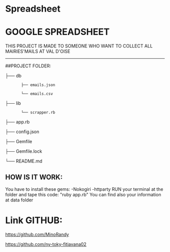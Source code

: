 # Spreadsheet
# GOOGLE SPREADSHEET

THIS PROJECT IS MADE TO SOMEONE WHO WANT TO COLLECT ALL MAIRIES'MAILS AT VAL D'OISE
************************************************************************************************************************************************

##PROJECT FOLDER:


├── db     
           
           ├── emails.json

           └── emails.csv

		


├── lib 
           
           └── scrapper.rb


├── app.rb

├── config.json

├── Gemfile

├── Gemfile.lock

└── README.md 



## HOW IS IT WORK:
You have to install these gems: 
-Nokogiri
-httparty
RUN your terminal at the folder and tape this code: "ruby app.rb"
You can find also your information at data folder
# Link GITHUB: 
https://github.com/MinoRandy

https://github.com/ny-toky-fitiavana02


 

